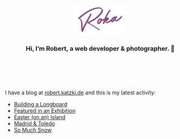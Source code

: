 <div align="center">
  <br>
  <br>
  <br>
  <br>
  <a href="https://robert.katzki.de/">
    <img width="140" src="https://github.com/ro-ka/ro-ka/blob/master/logo.svg" alt="Roka">
  </a>
  <br>
  <h3>Hi, I’m Robert, a web developer & photographer. 👋</h3>
 
  <br>
  <br>
  <br>
  <br>
</div>

I have a blog at [robert.katzki.de](https://robert.katzki.de/) and this is my latest activity:
<!-- BLOG-POST-LIST:START -->
- [Building a Longboard](https://robert.katzki.de/posts/building-a-longboard)
- [Featured in an Exhibition](https://robert.katzki.de/posts/featured-in-an-exhibition)
- [Easter &lpar;on an&rpar; Island](https://robert.katzki.de/photos/2022/easter-on-an-island)
- [Madrid &amp; Toledo](https://robert.katzki.de/photos/2022/marid-toledo)
- [So Much Snow](https://robert.katzki.de/photos/2022/so-much-snow)
<!-- BLOG-POST-LIST:END -->
